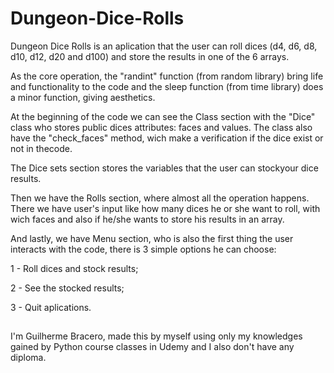 # Dungeon-Dice-Rolls

Dungeon Dice Rolls is an aplication that the user can roll dices (d4, d6, d8, d10,
d12, d20 and d100) and store the results in one of the 6 arrays.

As the core operation, the  "randint" function (from random library) bring life and
functionality to the code and the sleep function (from time library) does a minor
function, giving aesthetics.

At the beginning of the code we can see the Class section with the "Dice" class who
stores public dices attributes: faces and values. The class also have the
"check_faces" method, wich make a verification if the dice exist or not in thecode.

The Dice sets section stores the variables that the user can stockyour dice results.

Then we have the Rolls section, where almost all the operation happens. There we
have user's input like how many dices he or she want to roll, with wich faces and
also if he/she wants to store his results in an array.

And lastly, we have Menu section, who is also the first thing the user interacts 
with the code, there is 3 simple options he can choose:

1 - Roll dices and stock results;

2 - See the stocked results;

3 - Quit aplications.

##

I'm Guilherme Bracero, made this by myself using only my knowledges gained by Python course classes in Udemy and I also don't have any diploma.
